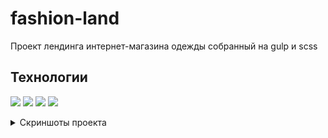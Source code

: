 # fashion-land

Проект лендинга интернет-магазина одежды собранный на gulp и scss 

## Технологии 

<img src="https://img.shields.io/badge/Gulp-003366?style=for-the-badge&logo=gulp&logoColor=FFFFFF"> <img src="https://img.shields.io/badge/HTML5-003366?style=for-the-badge&logo=HTML5&logoColor=FFFFFF"> <img src="https://img.shields.io/badge/SASS-003366?style=for-the-badge&logo=sass&logoColor=FFFFFF"> <img src="https://img.shields.io/badge/CSS3-003366?style=for-the-badge&logo=css3&logoColor=FFFFFF"> 

<details>
  <summary> Скриншоты проекта   </summary>

![image](https://github.com/SnowFox-95/fashion-land/assets/17219495/cf8473e2-240e-4aed-9ad1-512942d706c9)
![image](https://github.com/SnowFox-95/fashion-land/assets/17219495/72f673c8-26be-4db2-8c5c-76fc3e4b47a8)

</details>

